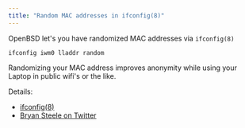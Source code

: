 ```yaml
---
title: "Random MAC addresses in ifconfig(8)"
---
```


OpenBSD let's you have randomized MAC addresses via `ifconfig(8)`

```
ifconfig iwm0 lladdr random
```

Randomizing your MAC address improves anonymity while using your Laptop in
public wifi's or the like.

Details:

* [ifconfig(8)](https://man.openbsd.org/ifconfig.8)
* [Bryan Steele on Twitter](https://twitter.com/canadianbryan/status/1180912265782054917)
